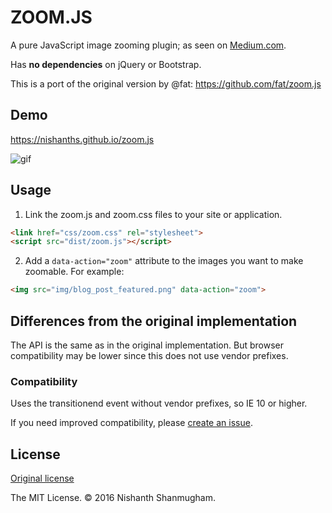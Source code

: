 # ZOOM.JS

A pure JavaScript image zooming plugin; as seen on [Medium.com](https://medium.com/designing-medium/image-zoom-on-medium-24d146fc0c20).

Has **no dependencies** on jQuery or Bootstrap.

This is a port of the original version by @fat: <https://github.com/fat/zoom.js>

## Demo

<https://nishanths.github.io/zoom.js>

![gif](https://i.imgur.com/gj3foRU.gif)

## Usage

1. Link the zoom.js and zoom.css files to your site or application.

  ```html
  <link href="css/zoom.css" rel="stylesheet">
  <script src="dist/zoom.js"></script>
  ```

2. Add a `data-action="zoom"` attribute to the images you want to make zoomable. For example:

  ```html
  <img src="img/blog_post_featured.png" data-action="zoom">
  ```

## Differences from the original implementation

The API is the same as in the original implementation. But browser compatibility may be lower since this does not use vendor prefixes.

### Compatibility

Uses the transitionend event without vendor prefixes, so IE 10 or higher. 

If you need improved compatibility, please [create an issue](https://github.com/nishanths/zoom.js/issues).

## License

[Original license](https://raw.githubusercontent.com/fat/zoom.js/master/MIT-LICENSE.txt)

The MIT License. © 2016 Nishanth Shanmugham.
